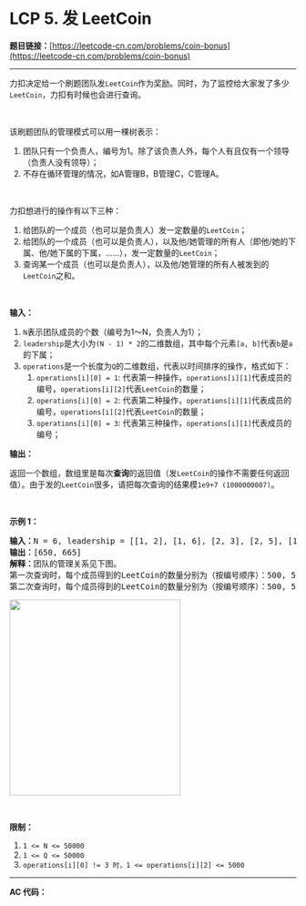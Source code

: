 # LCP 5. 发 LeetCoin

**题目链接：**[https://leetcode-cn.com/problems/coin-bonus](https://leetcode-cn.com/problems/coin-bonus)

---

<div class="content__1Y2H">
 <div class="notranslate">
  <p>力扣决定给一个刷题团队发<code>LeetCoin</code>作为奖励。同时，为了监控给大家发了多少<code>LeetCoin</code>，力扣有时候也会进行查询。</p> 
  <p>&nbsp;</p> 
  <p>该刷题团队的管理模式可以用一棵树表示：</p> 
  <ol> 
   <li>团队只有一个负责人，编号为1。除了该负责人外，每个人有且仅有一个领导（负责人没有领导）；</li> 
   <li>不存在循环管理的情况，如A管理B，B管理C，C管理A。</li> 
  </ol> 
  <p>&nbsp;</p> 
  <p>力扣想进行的操作有以下三种：</p> 
  <ol> 
   <li>给团队的一个成员（也可以是负责人）发一定数量的<code>LeetCoin</code>；</li> 
   <li>给团队的一个成员（也可以是负责人），以及他/她管理的所有人（即他/她的下属、他/她下属的下属，……），发一定数量的<code>LeetCoin</code>；</li> 
   <li>查询某一个成员（也可以是负责人），以及他/她管理的所有人被发到的<code>LeetCoin</code>之和。</li> 
  </ol> 
  <p>&nbsp;</p> 
  <p><strong>输入：</strong></p> 
  <ol> 
   <li><code>N</code>表示团队成员的个数（编号为1～N，负责人为1）；</li> 
   <li><code>leadership</code>是大小为<code>(N&nbsp;- 1) * 2</code>的二维数组，其中每个元素<code>[a, b]</code>代表<code>b</code>是<code>a</code>的下属；</li> 
   <li><code>operations</code>是一个长度为<code>Q</code>的二维数组，代表以时间排序的操作，格式如下： 
    <ol> 
     <li><code>operations[i][0] = 1</code>: 代表第一种操作，<code>operations[i][1]</code>代表成员的编号，<code>operations[i][2]</code>代表<code>LeetCoin</code>的数量；</li> 
     <li><code>operations[i][0] = 2</code>: 代表第二种操作，<code>operations[i][1]</code>代表成员的编号，<code>operations[i][2]</code>代表<code>LeetCoin</code>的数量；</li> 
     <li><code>operations[i][0] = 3</code>: 代表第三种操作，<code>operations[i][1]</code>代表成员的编号；</li> 
    </ol> </li> 
  </ol> 
  <p><strong>输出：</strong></p> 
  <p>返回一个数组，数组里是每次<strong>查询</strong>的返回值（发<code>LeetCoin</code>的操作不需要任何返回值）。由于发的<code>LeetCoin</code>很多，请把每次查询的结果模<code>1e9+7 (1000000007)</code>。</p> 
  <p>&nbsp;</p> 
  <p><strong>示例 1：</strong></p> 
  <pre class="language-text"><strong>输入：</strong>N = 6, leadership = [[1, 2], [1, 6], [2, 3], [2, 5], [1, 4]], operations = [[1, 1, 500], [2, 2, 50], [3, 1], [2, 6, 15], [3, 1]]
<strong>输出：</strong>[650, 665]
<strong>解释：</strong>团队的管理关系见下图。
第一次查询时，每个成员得到的LeetCoin的数量分别为（按编号顺序）：500, 50, 50, 0, 50, 0;
第二次查询时，每个成员得到的LeetCoin的数量分别为（按编号顺序）：500, 50, 50, 0, 50, 15.
</pre> 
  <p><img style="height: 344px; width: 300px;" src="https://assets.leetcode-cn.com/aliyun-lc-upload/uploads/2019/09/09/coin_example_1.jpg" alt=""></p> 
  <p>&nbsp;</p> 
  <p><strong>限制：</strong></p> 
  <ol> 
   <li><code>1 &lt;= N &lt;= 50000</code></li> 
   <li><code>1 &lt;= Q &lt;= 50000</code></li> 
   <li><code>operations[i][0] != 3 时，1 &lt;= operations[i][2]&nbsp;&lt;= 5000</code></li> 
  </ol> 
 </div>
</div>

---

**AC 代码：**

```java

```